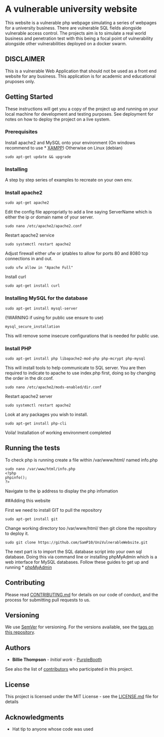 # A vulnerable university website

This website is a vulnerable php webpage simulating a series of webpages for a university business.
There are vulnerable SQL fields alongside vulnerable access control.
The projects aim is to simulate a real world business and penetration test with this being a focal point of vulnerability alongside other vulnerabilities deployed on a docker swarm.
## DISCLAIMER
This is a vulnerable Web Application that should not be used as a front end website for any business.
This application is for academic and educational pruposes only.

## Getting Started

These instructions will get you a copy of the project up and running on your local machine for development and testing purposes. See deployment for notes on how to deploy the project on a live system.

### Prerequisites

Install apache2 and MySQL onto your environment (On windows recommend to use * [XAMPP](https://www.apachefriends.org/download.html))
Otherwise on Linux (debian)

```
sudo apt-get update && upgrade
```

### Installing

A step by step series of examples to recreate on your own env.

### Install apache2

```
sudo apt-get apache2
```

Edit the config file appropriatly to add a line saying ServerName which is either the ip or domain name of your server.

```
sudo nano /etc/apache2/apache2.conf
```

Restart apache2 service

```
sudo systemctl restart apache2
```

Adjust firewall either ufw or iptables to allow for ports 80 and 8080 tcp connections in and out.

```
sudo ufw allow in "Apache Full"
```

Install curl

```
sudo apt-get install curl
```

### Installing MySQL for the database

```
sudo apt-get install mysql-server
```

(!WARNING if using for public use ensure to use)

```
mysql_secure_installation
```

This will remove some insecure configurations that is needed for public use.

### Install PHP

```
sudo apt-get install php libapache2-mod-php php-mcrypt php-mysql
```

This will install tools to help communicate to SQL server.
You are then required to indicate to apache to use index.php first, doing so by changing the order in the dir.conf.

```
sudo nano /etc/apache2/mods-enabled/dir.conf
```
Restart apache2 server

```
sudo systemctl restart apache2
```
Look at any packages you wish to install.

```
sudo apt-get install php-cli
```
Voila! Installation of working environment completed

## Running the tests

To check php is running create a file within /var/www/html/ named info.php

```
sudo nano /var/www/html/info.php
<?php
phpinfo();
?>
```
Navigate to the ip address to display the php infomation


##Adding this website

First we need to install GIT to pull the repository

```
sudo apt-get install git
```

Change working directory too /var/www/html/ then git clone the repository to deploy it.

```
sudo git clone https://github.com/SamP10/UniVulnerableWebsite.git
```

The next part is to import the SQL database script into your own sql database. Doing this via command line or installing phpMyAdmin which is a web interface for MySQL databases.
Follow these guides to get up and running * [phpMyAdmin](https://www.digitalocean.com/community/tutorials/how-to-install-and-secure-phpmyadmin-on-ubuntu-20-04)


## Contributing

Please read [CONTRIBUTING.md](https://gist.github.com/PurpleBooth/b24679402957c63ec426) for details on our code of conduct, and the process for submitting pull requests to us.

## Versioning

We use [SemVer](http://semver.org/) for versioning. For the versions available, see the [tags on this repository](https://github.com/your/project/tags). 

## Authors

* **Billie Thompson** - *Initial work* - [PurpleBooth](https://github.com/PurpleBooth)

See also the list of [contributors](https://github.com/your/project/contributors) who participated in this project.

## License

This project is licensed under the MIT License - see the [LICENSE.md](LICENSE.md) file for details

## Acknowledgments

* Hat tip to anyone whose code was used
